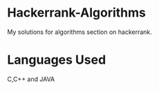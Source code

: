 # Hackerrank-Algorithms
My solutions for algorithms section on hackerrank.
# Languages Used
C,C++ and JAVA

